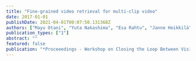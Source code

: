 ```yaml
---
title: "Fine-grained video retrieval for multi-clip video"
date: 2017-01-01
publishDate: 2021-04-01T00:07:50.131368Z
authors: ["Mayu Otani", "Yuta Nakashima", "Esa Rahtu", "Janne Heikkilä"]
publication_types: ["1"]
abstract: ""
featured: false
publication: "*Proceeedings - Workshop on Closing the Loop Between Vision and Language at ICCV*"
---
```


